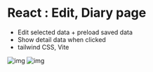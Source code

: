 # React : Edit, Diary page

- Edit selected data + preload saved data
- Show detail data when clicked
- tailwind CSS, Vite

![img](https://github.com/pcwadarong/one-bite-react-mission/assets/86795558/e4ae49f9-e870-48b0-b166-80cb7ad75da4)
![img](https://github.com/pcwadarong/one-bite-react-mission/assets/86795558/9c6fa649-ab85-49fc-ba00-af6fd2bace24)